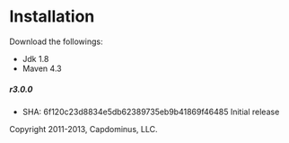 # Installation

Download the followings:

* Jdk 1.8
* Maven 4.3


##### r3.0.0

* SHA: 6f120c23d8834e5db62389735eb9b41869f46485 Initial release

Copyright 2011-2013, Capdominus, LLC.

